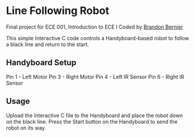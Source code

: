 # Line Following Robot

Final project for ECE 001, Introduction to ECE I
Coded by [Brandon Bernier](mailto:bbernier@gwu.edu)

This simple Interactive C code controls a Handyboard-based robot to follow a black line and return to the start. 

## Handyboard Setup

Pin 1 - Left Motor
Pin 3 - Right Motor 
Pin 4 - Left IR Sensor
Pin 6 - Right IR Sensor

## Usage

Upload the Interactive C file to the Handyboard and place the robot down on the black line. Press the Start button on the Handyboard to send the robot on its way.